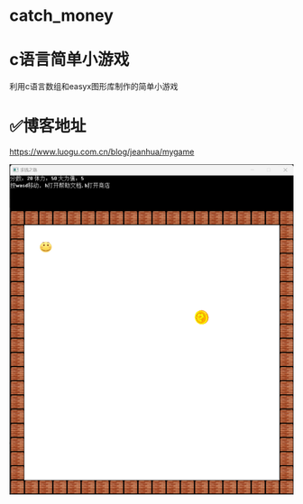 # catch_money
# c语言简单小游戏
利用c语言数组和easyx图形库制作的简单小游戏
# ✅博客地址
https://www.luogu.com.cn/blog/jeanhua/mygame

![image](https://raw.githubusercontent.com/jeanhua/catch_money/main/gameshot.png)

